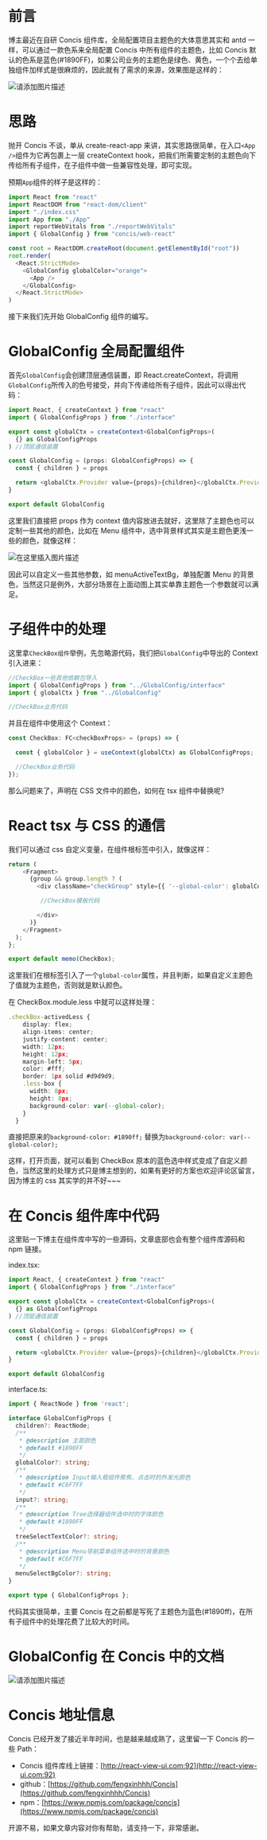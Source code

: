 # 前言

博主最近在自研 Concis 组件库，全局配置项目主题色的大体意思其实和 antd 一样，可以通过一款色系来全局配置 Concis 中所有组件的主题色，比如 Concis 默认的色系是蓝色(#1890FF)，如果公司业务的主题色是绿色、黄色，一个个去给单独组件加样式是很麻烦的，因此就有了需求的来源，效果图是这样的：

![请添加图片描述](https://p3-juejin.byteimg.com/tos-cn-i-k3u1fbpfcp/0ba9262c445a4b91a59cc13000e8bd63~tplv-k3u1fbpfcp-zoom-1.image)

# 思路

抛开 Concis 不谈，单从 create-react-app 来讲，其实思路很简单，在入口`<App />`组件为它再包裹上一层 createContext hook，把我们所需要定制的主题色向下传给所有子组件，在子组件中做一些兼容性处理，即可实现。

预期`App`组件的样子是这样的：

```typescript
import React from "react"
import ReactDOM from "react-dom/client"
import "./index.css"
import App from "./App"
import reportWebVitals from "./reportWebVitals"
import { GlobalConfig } from "concis/web-react"

const root = ReactDOM.createRoot(document.getElementById("root"))
root.render(
  <React.StrictMode>
    <GlobalConfig globalColor="orange">
      <App />
    </GlobalConfig>
  </React.StrictMode>
)
```

接下来我们先开始 GlobalConfig 组件的编写。

# GlobalConfig 全局配置组件

首先`GlobalConfig`会创建顶层通信装置，即 React.createContext，将调用`GlobalConfig`所传入的色号接受，并向下传递给所有子组件，因此可以得出代码：

```typescript
import React, { createContext } from "react"
import { GlobalConfigProps } from "./interface"

export const globalCtx = createContext<GlobalConfigProps>(
  {} as GlobalConfigProps
) //顶层通信装置

const GlobalConfig = (props: GlobalConfigProps) => {
  const { children } = props

  return <globalCtx.Provider value={props}>{children}</globalCtx.Provider>
}

export default GlobalConfig
```

这里我们直接把 props 作为 context 值内容放进去就好，这里除了主题色也可以定制一些其他的颜色，比如在 Menu 组件中，选中背景样式其实是主题色更浅一些的颜色，就像这样：

![在这里插入图片描述](https://p3-juejin.byteimg.com/tos-cn-i-k3u1fbpfcp/a886dc1e1a24432ebd39f2248aa1b832~tplv-k3u1fbpfcp-zoom-1.image)

因此可以自定义一些其他参数，如 menuActiveTextBg，单独配置 Menu 的背景色，当然这只是例外，大部分场景在上面动图上其实单靠主题色一个参数就可以满足。

# 子组件中的处理

这里拿`CheckBox组件`举例，先忽略源代码，我们把`GlobalConfig`中导出的 Context 引入进来：

```typescript
//CheckBox一些其他依赖包导入
import { GlobalConfigProps } from "../GlobalConfig/interface"
import { globalCtx } from "../GlobalConfig"

//CheckBox业务代码
```

并且在组件中使用这个 Context：

```typescript
const CheckBox: FC<checkBoxProps> = (props) => {

  const { globalColor } = useContext(globalCtx) as GlobalConfigProps;

  //CheckBox业务代码
});
```

那么问题来了，声明在 CSS 文件中的颜色，如何在 tsx 组件中替换呢?

# React tsx 与 CSS 的通信

我们可以通过 css 自定义变量，在组件根标签中引入，就像这样：

```typescript
return (
    <Fragment>
      {group && group.length ? (
        <div className="checkGroup" style={{ '--global-color': globalColor || '#1890ff' } as any}>

         //CheckBox模板代码

        </div>
      )}
    </Fragment>
  );
};

export default memo(CheckBox);
```

这里我们在根标签引入了一个`global-color`属性，并且判断，如果自定义主题色了值就为主题色，否则就是默认颜色。

在 CheckBox.module.less 中就可以这样处理：

```typescript
.checkBox-activedLess {
    display: flex;
    align-items: center;
    justify-content: center;
    width: 12px;
    height: 12px;
    margin-left: 5px;
    color: #fff;
    border: 1px solid #d9d9d9;
    .less-box {
      width: 8px;
      height: 8px;
      background-color: var(--global-color);
    }
  }
```

直接把原来的`background-color: #1890ff;` 替换为`background-color: var(--global-color);`

这样，打开页面，就可以看到 CheckBox 原本的蓝色选中样式变成了自定义颜色，当然这里的处理方式只是博主想到的，如果有更好的方案也欢迎评论区留言，因为博主的 css 其实学的并不好~~~

# 在 Concis 组件库中代码

这里贴一下博主在组件库中写的一些源码，文章底部也会有整个组件库源码和 npm 链接。

index.tsx:

```typescript
import React, { createContext } from "react"
import { GlobalConfigProps } from "./interface"

export const globalCtx = createContext<GlobalConfigProps>(
  {} as GlobalConfigProps
) //顶层通信装置

const GlobalConfig = (props: GlobalConfigProps) => {
  const { children } = props

  return <globalCtx.Provider value={props}>{children}</globalCtx.Provider>
}

export default GlobalConfig
```

interface.ts:

```typescript
import { ReactNode } from 'react';

interface GlobalConfigProps {
  children?: ReactNode;
  /**
   * @description 主题颜色
   * @default #1890FF
   */
  globalColor?: string;
  /**
   * @description Input输入框组件聚焦、点击时的外发光颜色
   * @default #C6F7FF
   */
  input?: string;
  /**
   * @description Tree选择器组件选中时的字体颜色
   * @default #1890FF
   */
  treeSelectTextColor?: string;
  /**
   * @description Menu导航菜单组件选中时的背景颜色
   * @default #C6F7FF
   */
  menuSelectBgColor?: string;
}

export type { GlobalConfigProps };

```

代码其实很简单，主要 Concis 在之前都是写死了主题色为蓝色(#1890ff)，在所有子组件中的处理花费了比较大的时间。

# GlobalConfig 在 Concis 中的文档

![请添加图片描述](https://p3-juejin.byteimg.com/tos-cn-i-k3u1fbpfcp/bb5f9819c3014f10bdddee75a30ca617~tplv-k3u1fbpfcp-zoom-1.image)

# Concis 地址信息

Concis 已经开发了接近半年时间，也是越来越成熟了，这里留一下 Concis 的一些 Path：

- Concis 组件库线上链接：[http://react-view-ui.com:92](http://react-view-ui.com:92)
- github：[https://github.com/fengxinhhh/Concis](https://github.com/fengxinhhh/Concis)
- npm：[https://www.npmjs.com/package/concis](https://www.npmjs.com/package/concis)

开源不易，如果文章内容对你有帮助，请支持一下，非常感谢。
